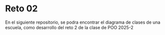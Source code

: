 # Reto 02

En el siguiente repositorio, se podra encontrar el diagrama de clases de una escuela, como desarrollo del reto 2 de la clase de POO 2025-2
